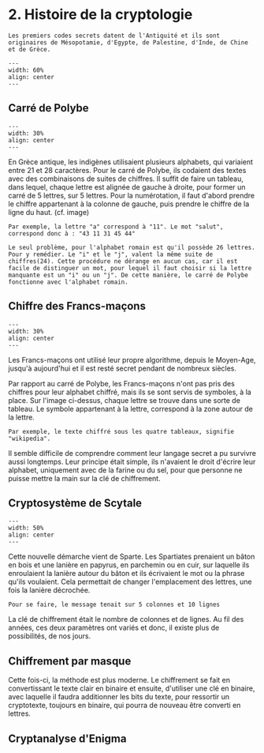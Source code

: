 # 2. Histoire de la cryptologie

```{Note}
Les premiers codes secrets datent de l'Antiquité et ils sont originaires de Mésopotamie, d'Egypte, de Palestine, d'Inde, de Chine et de Grèce.
```

```{figure} figures/schema-cryptologie.png
---
width: 60%
align: center
---
```

## Carré de Polybe

```{figure} figures/carre-de-polybe.png
---
width: 30%
align: center
---
```

En Grèce antique, les indigènes utilisaient plusieurs alphabets, qui variaient entre 21 et 28 caractères. Pour le carré de Polybe, ils codaient des textes avec des combinaisons de suites de chiffres. Il suffit de faire un tableau, dans lequel, chaque lettre est alignée de gauche à droite, pour former un carré de 5 lettres, sur 5 lettres. Pour la numérotation, il faut d'abord prendre le chiffre appartenant à la colonne de gauche, puis prendre le chiffre de la ligne du haut. (cf. image)

```{Tip}
Par exemple, la lettre "a" correspond à "11". Le mot "salut", correspond donc à : "43 11 31 45 44"
```

```{Warning}
Le seul problème, pour l'alphabet romain est qu'il possède 26 lettres. Pour y remédier. Le "i" et le "j", valent la même suite de chiffres(24). Cette procédure ne dérange en aucun cas, car il est facile de distinguer un mot, pour lequel il faut choisir si la lettre manquante est un "i" ou un "j". De cette manière, le carré de Polybe fonctionne avec l'alphabet romain.
```

## Chiffre des Francs-maçons

```{figure} figures/chiffre-franc-macon.png
---
width: 30%
align: center
---
```

Les Francs-maçons ont utilisé leur propre algorithme, depuis le Moyen-Age, jusqu'à aujourd'hui et il est resté secret pendant de nombreux siècles.

Par rapport au carré de Polybe, les Francs-maçons n'ont pas pris des chiffres pour leur alphabet chiffré, mais ils se sont servis de symboles, à la place. Sur l'image ci-dessus, chaque lettre se trouve dans une sorte de tableau. Le symbole appartenant à la lettre, correspond à la zone autour de la lettre.

```{Tip}
Par exemple, le texte chiffré sous les quatre tableaux, signifie "wikipedia".
```

Il semble difficile de comprendre comment leur langage secret a pu survivre aussi longtemps. Leur principe était simple, ils n'avaient le droit d'écrire leur alphabet, uniquement avec de la farine ou du sel, pour que personne ne puisse mettre la main sur la clé de chiffrement.

## Cryptosystème de Scytale

```{figure} figures/scytale-baton.png
---
width: 50%
align: center
---
```

Cette nouvelle démarche vient de Sparte. Les Spartiates prenaient un bâton en bois et une lanière en papyrus, en parchemin ou en cuir, sur laquelle ils enroulaient la lanière autour du bâton et ils écrivaient le mot ou la phrase qu'ils voulaient. Cela permettait de changer l'emplacement des lettres, une fois la lanière décrochée.

```{Note}
Pour se faire, le message tenait sur 5 colonnes et 10 lignes
```

La clé de chiffrement était le nombre de colonnes et de lignes. Au fil des années, ces deux paramètres ont variés et donc, il existe plus de possibilités, de nos jours.

## Chiffrement par masque

Cette fois-ci, la méthode est plus moderne. Le chiffrement se fait en convertissant le texte clair en binaire et ensuite, d'utiliser une clé en binaire, avec laquelle il faudra additionner les bits du texte, pour ressortir un cryptotexte, toujours en binaire, qui pourra de nouveau être converti en lettres.

## Cryptanalyse d'Enigma

